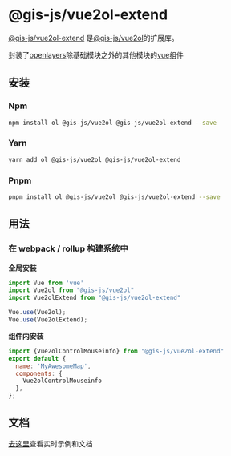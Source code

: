 # @gis-js/vue2ol-extend

[@gis-js/vue2ol-extend](https://www.npmjs.com/package/@gis-js/vue2ol-extend) 是[@gis-js/vue2ol](https://www.npmjs.com/package/@gis-js/vue2ol)的扩展库。

封装了[openlayers](https://openlayers.org/)除基础模块之外的其他模块的[vue](https://cn.vuejs.org/index.html)组件


## 安装

### Npm

```sh
npm install ol @gis-js/vue2ol @gis-js/vue2ol-extend --save
```



### Yarn

```sh
yarn add ol @gis-js/vue2ol @gis-js/vue2ol-extend
```



### Pnpm

```sh
pnpm install ol @gis-js/vue2ol @gis-js/vue2ol-extend --save
```



## 用法

### 在 webpack / rollup 构建系统中

**全局安装**

```javascript
import Vue from 'vue'
import Vue2ol from "@gis-js/vue2ol"
import Vue2olExtend from "@gis-js/vue2ol-extend"

Vue.use(Vue2ol);
Vue.use(Vue2olExtend);
```

**组件内安装**

``` javascript
import {Vue2olControlMouseinfo} from "@gis-js/vue2ol-extend"
export default {
  name: 'MyAwesomeMap',
  components: {
	Vue2olControlMouseinfo
  },
};
```

## 文档

[去这里](https://panzhiyue.github.io/gis-js/vue2ol-extend/index.html)查看实时示例和文档